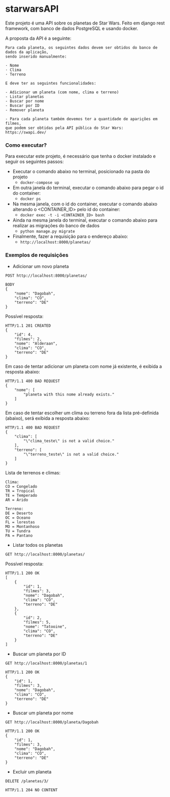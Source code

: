 # starwarsAPI

Este projeto é uma API sobre os planetas de Star Wars.
Feito em django rest framework, com banco de dados PostgreSQL e usando docker.

A proposta da API é a seguinte:
``` 
Para cada planeta, os seguintes dados devem ser obtidos do banco de dados da aplicação, 
sendo inserido manualmente:

· Nome
· Clima
· Terreno

E deve ter as seguintes funcionalidades:

- Adicionar um planeta (com nome, clima e terreno)
- Listar planetas
- Buscar por nome
- Buscar por ID
- Remover planeta 

- Para cada planeta também devemos ter a quantidade de aparições em filmes, 
que podem ser obtidas pela API pública do Star Wars: https://swapi.dev/
```

### Como executar?
Para executar este projeto, é necessário que tenha o docker instalado e seguir os seguintes passos:

- Executar o comando abaixo no terminal, posicionado na pasta do projeto
    - `docker-compose up`
- Em outra janela do terminal, executar o comando abaixo para pegar o id do container:
    - `docker ps`
- Na mesma janela, com o id do container, executar o comando abaixo alterando o <CONTAINER_ID>  pelo id do container:
    - `docker exec -t -i <CONTAINER_ID> bash`
- Ainda na mesma janela do terminal, executar o comando abaixo para realizar as migrações do banco de dados
    - `python manage.py migrate`
- Finalmente, fazer a requisição para o endereço abaixo:
    - `http://localhost:8000/planetas/`

### Exemplos de requisições

- Adicionar um novo planeta

```
POST http://localhost:8000/planetas/

BODY
{
    "nome": "Dagobah",
    "clima": "CO",
    "terreno": "DE"
}
```
Possível resposta:
```
HTTP/1.1 201 CREATED
{
    "id": 4,
    "filmes": 2,
    "nome": "Alderaan",
    "clima": "CO",
    "terreno": "DE"
}
```
Em caso de tentar adicionar um planeta com nome já existente, é exibida a resposta abaixo:
```
HTTP/1.1 400 BAD REQUEST
{
    "nome": [
        "planeta with this nome already exists."
    ]
}
```
Em caso de tentar escolher um clima ou terreno fora da lista pré-definida (abaixo), será exibida a resposta abaixo:
```
HTTP/1.1 400 BAD REQUEST
{
    "clima": [
        "\"clima_teste\" is not a valid choice."
    ],
    "terreno": [
        "\"terreno_teste\" is not a valid choice."
    ]
}
```
Lista de terrenos e climas:
```
Clima:
CO = Congelado 
TR = Tropical
TE = Temperado
AR = Árido

Terreno:
DE = Deserto
OC = Oceano
FL = lorestas
MO = Montanhoso
TU = Tundra
PA = Pantano
```

- Listar todos os planetas
```
GET http://localhost:8000/planetas/
```

Possível resposta:
```
HTTP/1.1 200 OK
[
    {
        "id": 1,
        "filmes": 3,
        "nome": "Dagobah",
        "clima": "CO",
        "terreno": "DE"
    },
    {
        "id": 2,
        "filmes": 5,
        "nome": "Tatooine",
        "clima": "CO",
        "terreno": "DE"
    }
]
```

- Buscar um planeta por ID
```
GET http://localhost:8000/planetas/1

HTTP/1.1 200 OK
{
    "id": 1,
    "filmes": 3,
    "nome": "Dagobah",
    "clima": "CO",
    "terreno": "DE"
}
```


- Buscar um planeta por nome
```
GET http://localhost:8000/planeta/Dagobah

HTTP/1.1 200 OK
{
    "id": 1,
    "filmes": 3,
    "nome": "Dagobah",
    "clima": "CO",
    "terreno": "DE"
}
```

- Excluir um planeta
```
DELETE /planetas/3/

HTTP/1.1 204 NO CONTENT
```